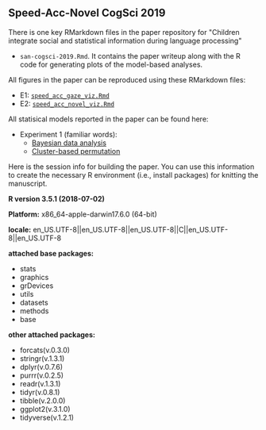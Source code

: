 Speed-Acc-Novel CogSci 2019
-----------------

There is one key RMarkdown files in the paper repository for "Children integrate social and statistical information during language processing"

* `san-cogsci-2019.Rmd`. It contains the paper writeup along with the R code for generating plots of the model-based analyses.

All figures in the paper can be reproduced using these RMarkdown files:

* E1: [`speed_acc_gaze_viz.Rmd`](https://github.com/kemacdonald/speed-acc-novel/blob/master/writing/figures/speed_acc_gaze_viz.Rmd)
* E2: [`speed_acc_novel_viz.Rmd`](https://github.com/kemacdonald/speed-acc-novel/blob/master/writing/figures/speed_acc_novel_viz.Rmd)

All statisical models reported in the paper can be found here:

* Experiment 1 (familiar words):
  - [Bayesian data analysis](https://github.com/kemacdonald/speed-acc-novel/blob/master/code/analysis/speed-acc-fam-bda.Rmd)
  - [Cluster-based permutation](https://github.com/kemacdonald/speed-acc-novel/blob/master/code/analysis/speed-acc-fam-permutation.Rmd)

Here is the session info for building the paper. You can use this information to create the necessary R environment (i.e., install packages) for knitting the manuscript. 

**R version 3.5.1 (2018-07-02)**

**Platform:** x86_64-apple-darwin17.6.0 (64-bit) 

**locale:**
en_US.UTF-8||en_US.UTF-8||en_US.UTF-8||C||en_US.UTF-8||en_US.UTF-8

**attached base packages:** 

* stats 
* graphics 
* grDevices 
* utils 
* datasets 
* methods 
* base 


**other attached packages:** 

* forcats(v.0.3.0) 
* stringr(v.1.3.1) 
* dplyr(v.0.7.6) 
* purrr(v.0.2.5) 
* readr(v.1.3.1) 
* tidyr(v.0.8.1) 
* tibble(v.2.0.0) 
* ggplot2(v.3.1.0) 
* tidyverse(v.1.2.1) 